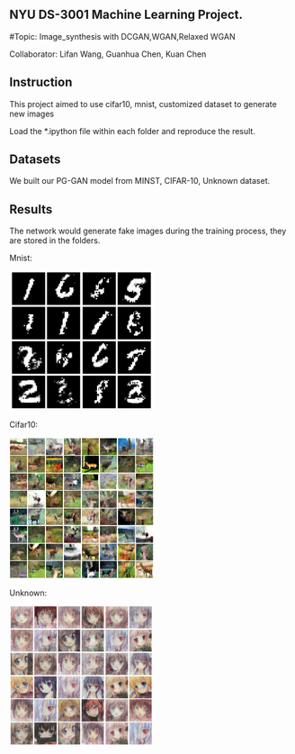 ## NYU DS-3001 Machine Learning Project.
#Topic: Image_synthesis with DCGAN,WGAN,Relaxed WGAN

Collaborator: Lifan Wang,  Guanhua Chen,  Kuan Chen  

## Instruction
This project aimed to use cifar10, mnist, customized dataset to generate new images

Load the *.ipython file within each folder and reproduce the result. 

## Datasets
We built our PG-GAN model from MINST, CIFAR-10, Unknown dataset.   

## Results
The network would generate fake images during the training process, they are stored in the folders.  

Mnist:

<img src="mnist_dataset/3000.png" width="256px"/>

Cifar10:

<img src="cifar10_dataset/60000.png" width="256px"/>

Unknown:

<img src="xiaojiejie_dataset/3500.png" width="256px"/>
